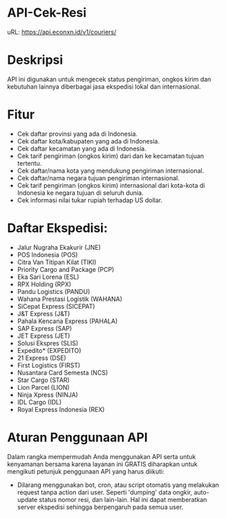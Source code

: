 # API-Cek-Resi
uRL: https://api.econxn.id/v1/couriers/

# Deskripsi
API ini digunakan untuk mengecek status pengiriman, ongkos kirim dan kebutuhan lainnya diberbagai jasa ekspedisi lokal dan internasional.

# Fitur
- Cek daftar provinsi yang ada di Indonesia.
- Cek daftar kota/kabupaten yang ada di Indonesia.
- Cek daftar kecamatan yang ada di Indonesia.
- Cek tarif pengiriman (ongkos kirim) dari dan ke kecamatan tujuan tertentu.
- Cek daftar/nama kota yang mendukung pengiriman internasional.
- Cek daftar/nama negara tujuan pengiriman internasional.
- Cek tarif pengiriman (ongkos kirim) internasional dari kota-kota di Indonesia ke negara tujuan di seluruh dunia.
- Cek informasi nilai tukar rupiah terhadap US dollar.

# Daftar Ekspedisi:
- Jalur Nugraha Ekakurir (JNE)
- POS Indonesia (POS)
- Citra Van Titipan Kilat (TIKI)
- Priority Cargo and Package (PCP)
- Eka Sari Lorena (ESL)
- RPX Holding (RPX)
- Pandu Logistics (PANDU)
- Wahana Prestasi Logistik (WAHANA)
- SiCepat Express (SICEPAT)
- J&T Express (J&T)
- Pahala Kencana Express (PAHALA)
- SAP Express (SAP)
- JET Express (JET)
- Solusi Ekspres (SLIS)
- Expedito* (EXPEDITO)
- 21 Express (DSE)
- First Logistics (FIRST)
- Nusantara Card Semesta (NCS)
- Star Cargo (STAR)
- Lion Parcel (LION)
- Ninja Xpress (NINJA)
- IDL Cargo (IDL)
- Royal Express Indonesia (REX)

# Aturan Penggunaan API
Dalam rangka mempermudah Anda menggunakan API serta untuk kenyamanan bersama karena layanan ini GRATIS diharapkan untuk mengikuti petunjuk penggunaan API yang harus diikuti:

- Dilarang menggunakan bot, cron, atau script otomatis yang melakukan request tanpa action dari user. Seperti 'dumping' data ongkir, auto-update status nomor resi, dan lain-lain. Hal ini dapat memberatkan server ekspedisi sehingga berpengaruh pada semua user.

